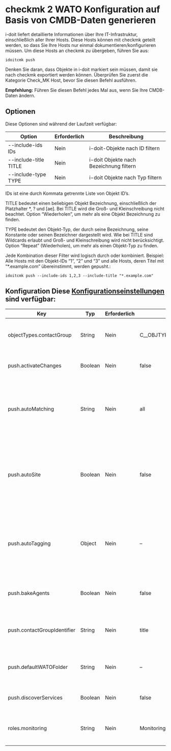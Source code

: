 # checkmk 2 WATO Konfiguration auf Basis von CMDB-Daten generieren

i-doit liefert detaillierte Informationen über Ihre IT-Infrastruktur, einschließlich aller Ihrer Hosts. Diese Hosts können mit checkmk geteilt werden, so dass Sie Ihre Hosts nur einmal dokumentieren/konfigurieren müssen. Um diese Hosts an checkmk zu übergeben, führen Sie aus:

    idoitcmk push

Denken Sie daran, dass Objekte in i-doit markiert sein müssen, damit sie nach checkmk exportiert werden können. Überprüfen Sie zuerst die Kategorie Check_MK Host, bevor Sie diesen Befehl ausführen.

**Empfehlung:** Führen Sie diesen Befehl jedes Mal aus, wenn Sie Ihre CMDB-Daten ändern.

Optionen
--------

Diese Optionen sind während der Laufzeit verfügbar:

| Option | Erforderlich | Beschreibung |
| --- | --- | --- |
| --include-ids IDs | Nein | i-doit-Objekte nach ID filtern |
| --include-title TITLE | Nein | i-doit Objekte nach Bezeichnung filtern |
| --include-type TYPE | Nein | i-doit Objekte nach Typ filtern |

IDs ist eine durch Kommata getrennte Liste von Objekt ID’s.

TITLE bedeutet einen beliebigen Objekt Bezeichnung, einschließlich der Platzhalter *, ? und [ae]. Bei TITLE wird die Groß- und Kleinschreibung nicht beachtet. Option “Wiederholen”, um mehr als eine Objekt Bezeichnung zu finden.

TYPE bedeutet den Objekt-Typ, der durch seine Bezeichnung, seine Konstante oder seinen Bezeichner dargestellt wird. Wie bei TITLE sind Wildcards erlaubt und Groß- und Kleinschreibung wird nicht berücksichtigt. Option “Repeat” (Wiederholen), um mehr als einen Objekt-Typ zu finden.

Jede Kombination dieser Filter wird logisch durch oder kombiniert. Beispiel: Alle Hosts mit den Objekt-IDs “1”, “2” und “3” und alle Hosts, deren Titel mit “\*.example.com” übereinstimmt, werden gepusht.:

    idoitcmk push --include-ids 1,2,3 --include-title "*.example.com"

Konfiguration Diese [Konfigurationseinstellungen](./checkmk2-konfiguration.md) sind verfügbar:
------------------------------------------------------------------------------------------------------------------------------

| Key | Typ | Erforderlich | Standard | Beschreibung |
| --- | --- | --- | --- | --- |
| objectTypes.contactGroup | String | Nein | C__OBJTYPE__PERSON_GROUP | Kontaktgruppen sind durch diesen Typ gekennzeichnet (Konstante verwenden!) |
| push.activateChanges | Boolean | Nein | false | Aktivieren Sie alle Änderungen mit Ausnahme der “foreign changes” |
| push.autoMatching | String | Nein | all | Deaktivieren Sie autoTagging (none), suchen Sie nur nach der ersten Übereinstimmung (first) oder versuchen Sie, alle Ausdrücke zu finden (all) |
| push.autoSite | Boolean | Nein | false | In einer Umgebung mit mehreren Standorten wird jeder Host von einem Standort überwacht. Mit dem Wert “Standort” kann ein Standort automatisch anhand des Standortpfades identifiziert werden. |
| push.autoTagging | Object | Nein | –   | Fügen Sie Host Tags dynamisch auf der Grundlage von Objektinformationen hinzu, die mit regulären Ausdrücken übereinstimmen; siehe Abschnitt “Auto-Tagging”. |
| push.bakeAgents | Boolean | Nein | false | Automatisches erstellen “Bake” von Agenten; keine Verteilung von Agenten |
| push.contactGroupIdentifier | String | Nein | title | Sammeln von Kontaktgruppen nach ihren Objekttiteln (title) oder nach ihren LDAP-DNs (ldap) |
| push.defaultWATOFolder | String | Nein | –   | Hosts in diesen Ordner verschieben, falls nicht festgelegt; leerer Wert bedeutet Hauptordner |
| push.discoverServices | Boolean | Nein | false | Suchen Sie nach Diensten auf neuen/geänderten Hosts |
| roles.monitoring | String | Nein | Monitoring | i-doit-Rolle für Kontaktgruppen, die bei Kontaktzuweisungen verwendet werden |